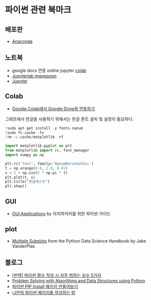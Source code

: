 # 파이썬 관련 북마크

## 배포판

* [Anaconda](https://www.anaconda.com/download/)

## 노트북

* google docs 연동 online jupyter [colab](https://colab.research.google.com)
* [Jupyterlab impression](https://medium.com/@brianray_7981/jupyterlab-first-impressions-e6d70d8a175d)
* [Jupyter](https://jupyter.org/install)

## Colab

* [Google Colab에서 Google Drive와 연동하기](https://somjang.tistory.com/entry/Google-Colab%EC%97%90%EC%84%9C-Google-Drive%EC%99%80-%EC%97%B0%EB%8F%99%ED%95%98%EA%B8%B0)

그래프에서 한글을 사용하기 위해서는 한글 폰트 설치 및 설정이 필요하다.

```python
!sudo apt-get install -y fonts-nanum
!sudo fc-cache -fv
!rm ~/.cache/matplotlib -rf

import matplotlib.pyplot as plt
from matplotlib import rc, font_manager
import numpy as np

plt.rc('font', family='NanumBarunGothic')
t = np.arange(0.0, 2.0, 0.01)
s = 1 + np.sin(2 * np.pi * t)
plt.plot(t, s)
plt.title("한글테스트")
plt.show()
```

## GUI

* [GUI Applications](https://docs.python-guide.org/scenarios/gui/) by 히치하이커를 위한 파이썬 가이드

## plot

* [Multiple Subplots](https://jakevdp.github.io/PythonDataScienceHandbook/04.08-multiple-subplots.html) from the Python Data Science Handbook by Jake VanderPlas

## 블로그

* [[번역] 파이썬 함수 작성 시 자주 범하는 실수 5가지](https://lazymatlab.tistory.com/m/109)
* [Problem Solving with Algorithms and Data Structures using Python](https://runestone.academy/runestone/books/published/pythonds/index.html)
* [파이썬 PIP Install 패키지 만들어보기](https://onlytojay.medium.com/%ED%8C%8C%EC%9D%B4%EC%8D%AC-pip-install-%ED%8C%A8%ED%82%A4%EC%A7%80-%EB%A7%8C%EB%93%A4%EC%96%B4%EB%B3%B4%EA%B8%B0-42ea68f4fabd)
* [나만의 파이썬 패키지를 작성하는 법](https://code.tutsplus.com/ko/tutorials/how-to-write-your-own-python-packages--cms-26076)
